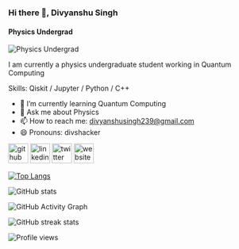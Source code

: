 ### Hi there 👋, Divyanshu Singh
#### Physics Undergrad
![Physics Undergrad](https://github.com/divshacker/divshacker/blob/main/My%20Post.png)

I am currently a physics undergraduate student working in Quantum Computing

Skills: Qiskit / Jupyter / Python / C++

- 🌱 I’m currently learning Quantum Computing 
- 💬 Ask me about Physics 
- 📫 How to reach me: divyanshusingh239@gmail.com 
- 😄 Pronouns: divshacker 


[<img src='https://cdn.jsdelivr.net/npm/simple-icons@3.0.1/icons/github.svg' alt='github' height='40'>](https://github.com/divshacker)  [<img src='https://cdn.jsdelivr.net/npm/simple-icons@3.0.1/icons/linkedin.svg' alt='linkedin' height='40'>](https://www.linkedin.com/in/linkedin.com/in/divs/)  [<img src='https://cdn.jsdelivr.net/npm/simple-icons@3.0.1/icons/twitter.svg' alt='twitter' height='40'>](https://twitter.com/divshacker)  [<img src='https://cdn.jsdelivr.net/npm/simple-icons@3.0.1/icons/icloud.svg' alt='website' height='40'>](oceanofphysics.blogspot.com)  

[![Top Langs](https://github-readme-stats.vercel.app/api/top-langs/?username=divshacker)](https://github.com/anuraghazra/github-readme-stats)

![GitHub stats](https://github-readme-stats.vercel.app/api?username=divshacker&show_icons=true)  

![GitHub Activity Graph](https://activity-graph.herokuapp.com/graph?username=divshacker)  

![GitHub streak stats](https://github-readme-streak-stats.herokuapp.com/?user=divshacker)  

![Profile views](https://gpvc.arturio.dev/divshacker)  
